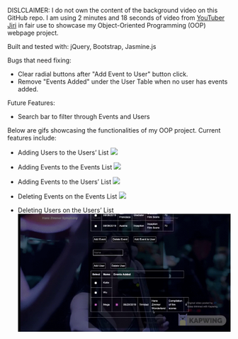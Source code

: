 DISLCLAIMER:  I do not own the content of the background video on this GitHub repo. I am using 2 minutes and 18 seconds of video from [YouTuber Jiri](https://www.youtube.com/watch?v=Y1UiD2sxoWo) in fair use to showcase my Object-Oriented Programming (OOP) webpage project. 

Built and tested with: jQuery, Bootstrap, Jasmine.js

Bugs that need fixing: 
- Clear radial buttons after "Add Event to User" button click.
- Remove "Events Added" under the User Table when no user has events added.  


Future Features: 
- Search bar to filter through Events and Users

Below are gifs showcasing the functionalities of my OOP project. 
Current features include: 

- Adding Users to the Users’ List
![](AddUser.gif)


- Adding Events to the Events List
![](AddEvent.gif)


- Adding Events to the Users’ List
![](AddEventToUser.gif)


- Deleting Events on the Events List
![](DeleteEvent.gif)


- Deleting Users on the Users’ List
![](DeleteEventfromUser.gif)